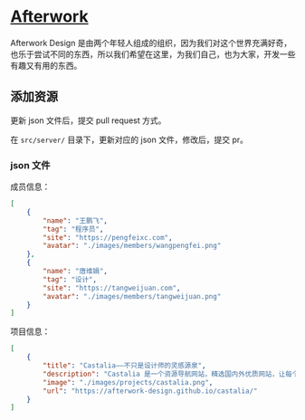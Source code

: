 # [Afterwork](https://afterwork-design.github.io/)

Afterwork Design 是由两个年轻人组成的组织，因为我们对这个世界充满好奇，也乐于尝试不同的东西，所以我们希望在这里，为我们自己，也为大家，开发一些有趣又有用的东西。

## 添加资源

更新 json 文件后，提交 pull request 方式。

在 `src/server/` 目录下，更新对应的 json 文件，修改后，提交 pr。

### json 文件

成员信息：
```json
[
    {
        "name": "王鹏飞",
        "tag": "程序员",
        "site": "https://pengfeixc.com",
        "avatar": "./images/members/wangpengfei.png"
    },
    {
        "name": "唐维娟",
        "tag": "设计",
        "site": "https://tangweijuan.com",
        "avatar": "./images/members/tangweijuan.png"
    }
]
```

项目信息：
```json
[
    {
        "title": "Castalia——不只是设计师的灵感源泉",
        "description": "Castalia 是一个资源导航网站，精选国内外优质网站，让每个人都能找到自己需要的资源",
        "image": "./images/projects/castalia.png",
        "url": "https://afterwork-design.github.io/castalia/"
    }
]
```
